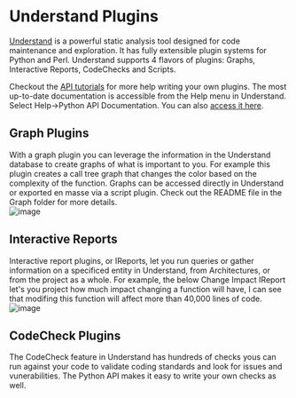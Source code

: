 # Understand Plugins

[Understand](www.scitools.com) is a powerful static analysis tool designed for code maintenance and exploration. It has fully extensible plugin systems for Python and Perl. Understand supports 4 flavors of plugins: Graphs, Interactive Reports, CodeChecks and Scripts.

Checkout the [API tutorials](https://scitools.freshdesk.com/en/support/solutions/articles/70000582855) for more help writing your own plugins.
The most up-to-date documentation is accessible from the Help menu in Understand. Select Help->Python API Documentation. You can also [access it here](https://support.scitools.com/en/support/solutions/articles/70000582856).

## Graph Plugins
With a graph plugin you can leverage the information in the Understand database to create graphs of what is important to you. For example this plugin creates a call tree graph that changes the color based on the complexity of the function. Graphs can be accessed directly in Understand or exported en masse via a script plugin. Check out the README file in the Graph folder for more details.  
![image](https://user-images.githubusercontent.com/6586272/193095922-cea89e3d-813d-4492-b90a-ef3a42210105.png)

## Interactive Reports
Interactive report plugins, or IReports, let you run queries or gather information on a specificed entity in Understand, from Architectures, or from the project as a whole. For example, the below Change Impact IReport let's you project how much impact changing a function will have, I can see that modifing this function will affect more than 40,000 lines of code.  
![image](https://user-images.githubusercontent.com/6586272/193100232-d82e65a9-dea5-48c1-94fe-0596e66442de.png)

## CodeCheck Plugins
The CodeCheck feature in Understand has hundreds of checks yous can run against your code to validate coding standards and look for issues and vunerabilities. The Python API makes it easy to write your own checks as well. 

